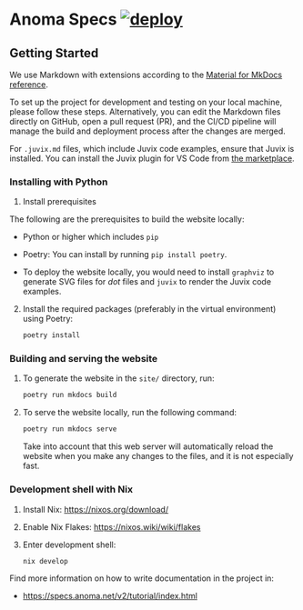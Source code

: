 # Anoma Specs [![deploy](https://github.com/anoma/nspec/actions/workflows/deploy.yml/badge.svg)](https://github.com/anoma/nspec/actions/workflows/deploy.yml)
<!-- --8<-- [start:all]-- -->

## Getting Started


We use Markdown with extensions according to the [Material for MkDocs reference](https://squidfunk.github.io/mkdocs-material/reference/). 

To set up the project for development and testing on your local machine, please follow these steps.
Alternatively, you can edit the Markdown files directly on GitHub, open a pull request (PR), and
the CI/CD pipeline will manage the build and deployment process after the changes are merged.

For `.juvix.md` files, which include Juvix code examples, ensure that Juvix is
installed. You can install the Juvix plugin for VS Code
from [the
marketplace](https://marketplace.visualstudio.com/items?itemName=heliax.juvix-mode).

### Installing with Python

1. Install prerequisites

  The following are the prerequisites to build the website locally:

  - Python or higher which includes `pip`

  - Poetry: You can install by running `pip install poetry`.

  - To deploy the website locally, you would need to install `graphviz` to
    generate SVG files for *dot* files and `juvix` to render the Juvix code
    examples.

2. Install the required packages (preferably in the virtual environment) using Poetry:

    ```bash
    poetry install
    ```

### Building and serving the website

1. To generate the website in the `site/` directory, run:

    ```bash
    poetry run mkdocs build
    ```

2. To serve the website locally, run the following command:

    ```bash
    poetry run mkdocs serve
    ```

    Take into account that this web server will automatically reload the website
    when you make any changes to the files, and it is not especially fast.


### Development shell with Nix

1. Install Nix: https://nixos.org/download/

2. Enable Nix Flakes: https://nixos.wiki/wiki/flakes

3. Enter development shell:

    ```bash
    nix develop
    ```

<!-- --8<-- [end:all]-- -->

Find more information on how to write documentation in the project in:

- https://specs.anoma.net/v2/tutorial/index.html
